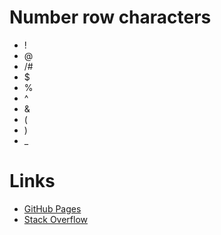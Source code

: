 # Number row characters

- ! 
- @
- /#
- $ 
- % 
- ^
- &  
- ( 
- ) 
- _ 

# Links

- [GitHub Pages](https://pages.github.com/)
- [Stack Overflow](https://stackoverflow.com/)
